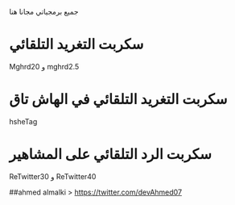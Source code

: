 جميع برمجياتي مجانا هنا

# سكربت التغريد التلقائي
Mghrd20 و mghrd2.5


# سكربت التغريد التلقائي في الهاش تاق
hsheTag

# سكربت الرد التلقائي على المشاهير
ReTwitter30
و
ReTwitter40



##ahmed almalki > https://twitter.com/devAhmed07
